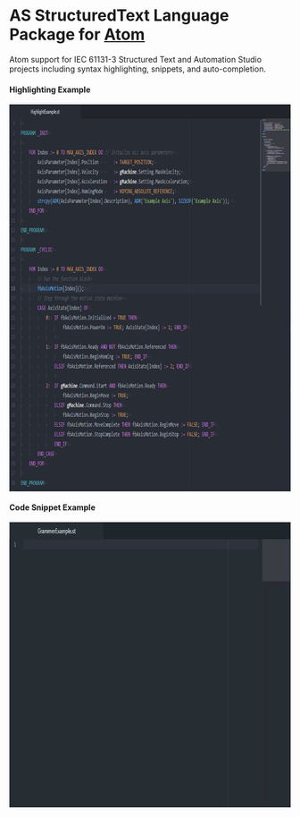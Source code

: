 # AS StructuredText Language Package for [Atom](atom.io)

Atom support for IEC 61131-3 Structured Text and Automation Studio projects including syntax highlighting, snippets, and auto-completion.


#### Highlighting Example
<img src="./media/highlighting example 2020-02-15_23-59-31.png" alt="Highlighting example screenshot" style="margin-left:auto; margin-right:auto; display:block; width:850px; height:692px">


#### Code Snippet Example
<img src="./media/grammer%20example%202020-01-19_14-44-16.gif" alt="Highlighting example screenshot" style="margin-left:auto; margin-right:auto; display:block; width:784px; height:510px">


<!-- ![Grammer Example](./media/grammer%20example%202020-01-19_14-44-16.gif) -->
